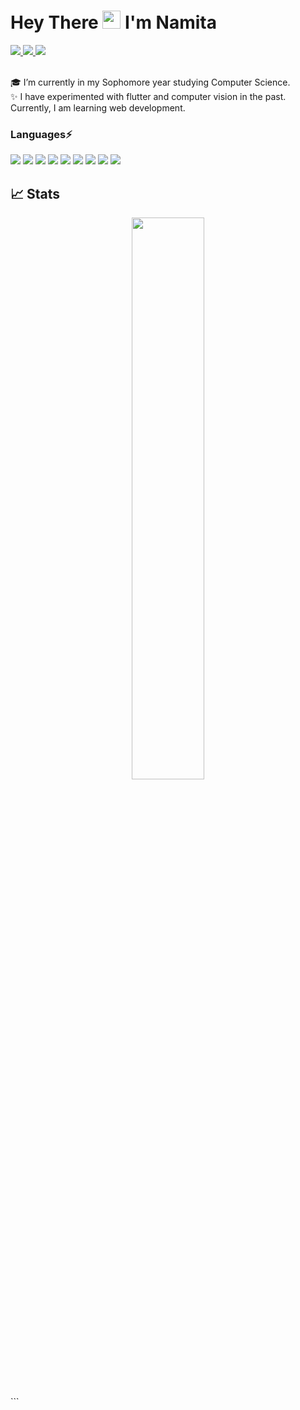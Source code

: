 <!--
**namitaarya/namitaarya** is a ✨ _special_ ✨ repository because its `README.md` (this file) appears on your GitHub profile.

Here are some ideas to get you started:

- 🔭 I’m currently working on ...
- 🌱 I’m currently learning ...
- 👯 I’m looking to collaborate on ...
- 🤔 I’m looking for help with ...
- 💬 Ask me about ...
- 📫 How to reach me: ...
- 😄 Pronouns: ...
- ⚡ Fun fact: ...
-->
#  Hey There <img src="https://github.com/TheDudeThatCode/TheDudeThatCode/blob/master/Assets/Hi.gif" width="29px"> I'm Namita

<a href="https://www.linkedin.com/in/namitaarya29/">
  <img src="https://img.shields.io/badge/LinkedIn-0077B5?style=for-the-badge&logo=linkedin&logoColor=white" /> 
 </a> 
<a href="mailto:namitaarya2002@gmail.com">
  <img src="https://img.shields.io/badge/Gmail-D14836?style=for-the-badge&logo=gmail&logoColor=white"   />
</a>
<a href="https://www.instagram.com/namitaarya_"/>
  <img src="https://img.shields.io/badge/Instagram-E4405F?style=for-the-badge&logo=instagram&logoColor=white"   />
</a>
<br> <br>

🎓 I’m currently in my Sophomore year studying Computer Science. <br />
✨ I have experimented with flutter and computer vision in the past. Currently, I am learning web development.


### Languages⚡
<img src="https://img.shields.io/badge/C%2B%2B-00599C?style=for-the-badge&logo=c%2B%2B&logoColor=white" />  <img src="hhttps://img.shields.io/badge/JavaScript-323330?style=for-the-badge&logo=javascript&logoColor=F7DF1E" /> <img src="https://img.shields.io/badge/HTML5-E34F26?style=for-the-badge&logo=html5&logoColor=white">  <img src="https://img.shields.io/badge/CSS3-1572B6?style=for-the-badge&logo=css3&logoColor=white"> <img src="https://img.shields.io/badge/MongoDB-4EA94B?style=for-the-badge&logo=mongodb&logoColor=white"> <img src="https://img.shields.io/badge/Express.js-404D59?style=for-the-badge" />  <img src="https://img.shields.io/badge/React-20232A?style=for-the-badge&logo=react&logoColor=61DAFB"> <img src="https://img.shields.io/badge/Node.js-43853D?style=for-the-badge&logo=node.js&logoColor=white" /> <img src="https://img.shields.io/badge/Flutter-02569B?style=for-the-badge&logo=flutter&logoColor=white" /> 

## 📈 Stats
<p align="center">
	<img width="48%" src="https://github-readme-stats.vercel.app/api?username=namitaarya&show_icons=true&theme=highcontrast" />
</p>```
